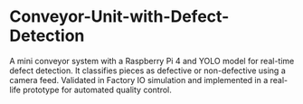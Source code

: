 # Conveyor-Unit-with-Defect-Detection
A mini conveyor system with a Raspberry Pi 4 and YOLO model for real-time defect detection. It classifies pieces as defective or non-defective using a camera feed. Validated in Factory IO simulation and implemented in a real-life prototype for automated quality control.

